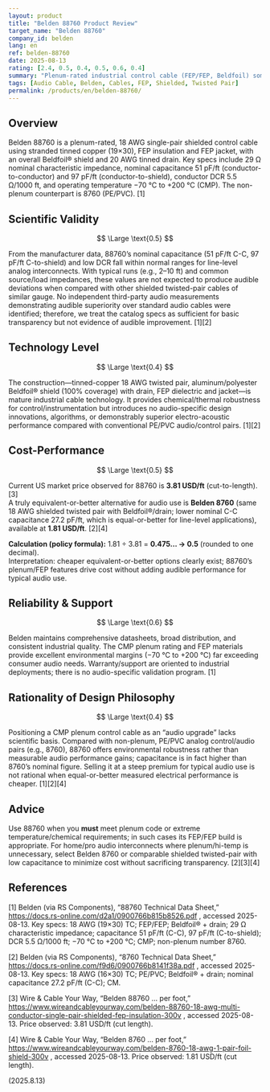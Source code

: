 ```yaml
---
layout: product
title: "Belden 88760 Product Review"
target_name: "Belden 88760"
company_id: belden
lang: en
ref: belden-88760
date: 2025-08-13
rating: [2.4, 0.5, 0.4, 0.5, 0.6, 0.4]
summary: "Plenum-rated industrial control cable (FEP/FEP, Beldfoil) sometimes pitched for audio; standard electrical performance and significantly higher price than truly equivalent alternatives"
tags: [Audio Cable, Belden, Cables, FEP, Shielded, Twisted Pair]
permalink: /products/en/belden-88760/
---
```

## Overview

Belden 88760 is a plenum-rated, 18 AWG single-pair shielded control cable using stranded tinned copper (19×30), FEP insulation and FEP jacket, with an overall Beldfoil® shield and 20 AWG tinned drain. Key specs include 29 Ω nominal characteristic impedance, nominal capacitance 51 pF/ft (conductor-to-conductor) and 97 pF/ft (conductor-to-shield), conductor DCR 5.5 Ω/1000 ft, and operating temperature −70 °C to +200 °C (CMP). The non-plenum counterpart is 8760 (PE/PVC). [1]

## Scientific Validity

$$ \Large \text{0.5} $$

From the manufacturer data, 88760’s nominal capacitance (51 pF/ft C-C, 97 pF/ft C-to-shield) and low DCR fall within normal ranges for line-level analog interconnects. With typical runs (e.g., 2–10 ft) and common source/load impedances, these values are not expected to produce audible deviations when compared with other shielded twisted-pair cables of similar gauge. No independent third-party audio measurements demonstrating audible superiority over standard audio cables were identified; therefore, we treat the catalog specs as sufficient for basic transparency but not evidence of audible improvement. [1][2]

## Technology Level

$$ \Large \text{0.4} $$

The construction—tinned-copper 18 AWG twisted pair, aluminum/polyester Beldfoil® shield (100% coverage) with drain, FEP dielectric and jacket—is mature industrial cable technology. It provides chemical/thermal robustness for control/instrumentation but introduces no audio-specific design innovations, algorithms, or demonstrably superior electro-acoustic performance compared with conventional PE/PVC audio/control pairs. [1][2]

## Cost-Performance

$$ \Large \text{0.5} $$

Current US market price observed for 88760 is **3.81 USD/ft** (cut-to-length). [3]  
A truly equivalent-or-better alternative for audio use is **Belden 8760** (same 18 AWG shielded twisted pair with Beldfoil®/drain; lower nominal C-C capacitance 27.2 pF/ft, which is equal-or-better for line-level applications), available at **1.81 USD/ft**. [2][4]

**Calculation (policy formula):** 1.81 ÷ 3.81 = **0.475… → 0.5** (rounded to one decimal).  
Interpretation: cheaper equivalent-or-better options clearly exist; 88760’s plenum/FEP features drive cost without adding audible performance for typical audio use.

## Reliability & Support

$$ \Large \text{0.6} $$

Belden maintains comprehensive datasheets, broad distribution, and consistent industrial quality. The CMP plenum rating and FEP materials provide excellent environmental margins (−70 °C to +200 °C) far exceeding consumer audio needs. Warranty/support are oriented to industrial deployments; there is no audio-specific validation program. [1]

## Rationality of Design Philosophy

$$ \Large \text{0.4} $$

Positioning a CMP plenum control cable as an “audio upgrade” lacks scientific basis. Compared with non-plenum, PE/PVC analog control/audio pairs (e.g., 8760), 88760 offers environmental robustness rather than measurable audio performance gains; capacitance is in fact higher than 8760’s nominal figure. Selling it at a steep premium for typical audio use is not rational when equal-or-better measured electrical performance is cheaper. [1][2][4]

## Advice

Use 88760 when you **must** meet plenum code or extreme temperature/chemical requirements; in such cases its FEP/FEP build is appropriate. For home/pro audio interconnects where plenum/hi-temp is unnecessary, select Belden 8760 or comparable shielded twisted-pair with low capacitance to minimize cost without sacrificing transparency. [2][3][4]

## References

[1] Belden (via RS Components), “88760 Technical Data Sheet,” https://docs.rs-online.com/d2a1/0900766b815b8526.pdf , accessed 2025-08-13. Key specs: 18 AWG (19×30) TC; FEP/FEP; Beldfoil® + drain; 29 Ω characteristic impedance; capacitance 51 pF/ft (C-C), 97 pF/ft (C-to-shield); DCR 5.5 Ω/1000 ft; −70 °C to +200 °C; CMP; non-plenum number 8760.

[2] Belden (via RS Components), “8760 Technical Data Sheet,” https://docs.rs-online.com/f9d6/0900766b8141f38a.pdf , accessed 2025-08-13. Key specs: 18 AWG (16×30) TC; PE/PVC; Beldfoil® + drain; nominal capacitance 27.2 pF/ft (C-C); CM.

[3] Wire & Cable Your Way, “Belden 88760 … per foot,” https://www.wireandcableyourway.com/belden-88760-18-awg-multi-conductor-single-pair-shielded-fep-insulation-300v , accessed 2025-08-13. Price observed: 3.81 USD/ft (cut length).

[4] Wire & Cable Your Way, “Belden 8760 … per foot,” https://www.wireandcableyourway.com/belden-8760-18-awg-1-pair-foil-shield-300v , accessed 2025-08-13. Price observed: 1.81 USD/ft (cut length).

(2025.8.13)

